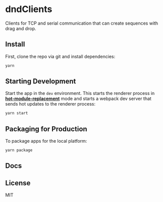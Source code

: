 # dndClients

Clients for TCP and serial communication that can create sequences with drag and drop.

## Install

First, clone the repo via git and install dependencies:

```bash
yarn
```

## Starting Development

Start the app in the `dev` environment. This starts the renderer process in [**hot-module-replacement**](https://webpack.js.org/guides/hmr-react/) mode and starts a webpack dev server that sends hot updates to the renderer process:

```bash
yarn start
```

## Packaging for Production

To package apps for the local platform:

```bash
yarn package
```

## Docs

<!-- See our [docs and guides here]() -->

## License

MIT
